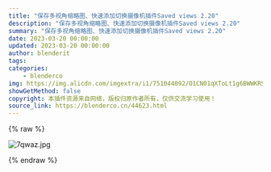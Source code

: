 ```yaml
---
title: "保存多视角缩略图、快速添加切换摄像机插件Saved views 2.20"
description: "保存多视角缩略图、快速添加切换摄像机插件Saved views 2.20"
summary: "保存多视角缩略图、快速添加切换摄像机插件Saved views 2.20"
date: 2023-03-20 00:00:00
updated: 2023-03-20 00:00:00
author: blenderit
tags: 
categories:
    - blenderco
img: https://img.alicdn.com/imgextra/i1/751044092/O1CN01qXToLt1g6BWWKRSBU_!!751044092.jpg
showGetMethod: false
copyright: 本插件资源来自网络，版权归原作者所有，仅供交流学习使用！
source_link: https://blenderco.cn/44623.html
---
```


{% raw %}
<p><img src="https://img.alicdn.com/imgextra/i1/751044092/O1CN01qXToLt1g6BWWKRSBU_!!751044092.jpg" alt="7qwaz.jpg "></p>
<div style="display: none">blenderco</div>
{% endraw %}